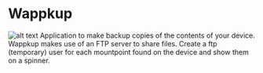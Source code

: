 # Wappkup
![alt text](https://raw.githubusercontent.com/pobfdm/wappkup/screenshots/screenshot0.png)
Application to make backup copies of the contents of your device.
Wappkup makes use of an FTP server to share files. Create a ftp 
(temporary) user for each mountpoint found on the device and show them 
on a spinner.
